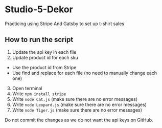 # Studio-5-Dekor

Practicing using Stripe And Gatsby to set up t-shirt sales

## How to run the script

1. Update the api key in each file
2. Update product id for each sku

- Use the product id from Stripe
- Use find and replace for each file (no need to manually change each one)

3. Open terminal
4. Write `npm install stripe`
5. Write `node Cat.js` (make sure there are no error messages)
6. Write `node Leopard.js` (make sure there are no error messages)
7. Write `node Tiger.js` (make sure there are no error messages)

Do not commit the changes as we do not want the api keys on GitHub.
